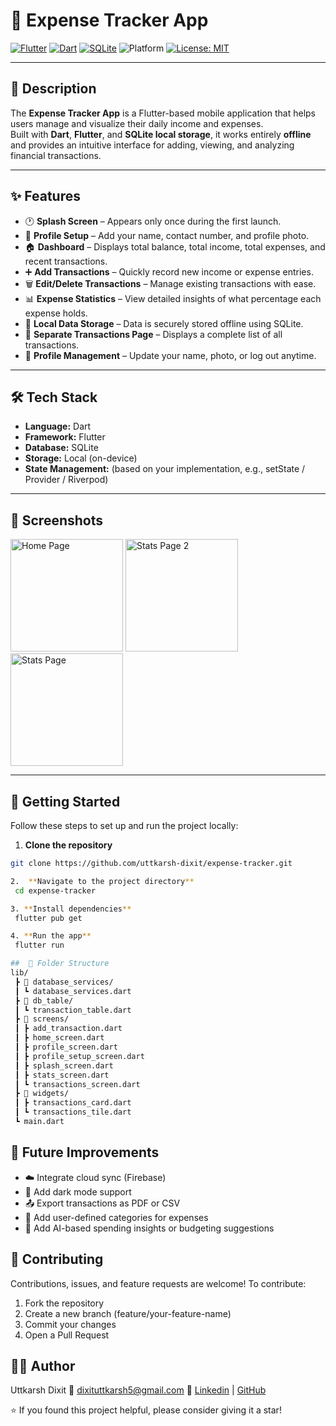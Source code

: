 
# 💸 Expense Tracker App

[![Flutter](https://img.shields.io/badge/Flutter-3.0+-blue?logo=flutter)](https://flutter.dev/)
[![Dart](https://img.shields.io/badge/Dart-2.17+-blue?logo=dart)](https://dart.dev/)
[![SQLite](https://img.shields.io/badge/Database-SQLite-orange?logo=sqlite)](https://www.sqlite.org/)
![Platform](https://img.shields.io/badge/Platform-Android%20%7C%20iOS-lightgrey)
[![License: MIT](https://img.shields.io/badge/License-MIT-green.svg)](LICENSE)

---

## 🧾 Description

The **Expense Tracker App** is a Flutter-based mobile application that helps users manage and visualize their daily income and expenses.  
Built with **Dart**, **Flutter**, and **SQLite local storage**, it works entirely **offline** and provides an intuitive interface for adding, viewing, and analyzing financial transactions.

---

## ✨ Features

- 🕐 **Splash Screen** – Appears only once during the first launch.  
- 👤 **Profile Setup** – Add your name, contact number, and profile photo.  
- 🏠 **Dashboard** – Displays total balance, total income, total expenses, and recent transactions.  
- ➕ **Add Transactions** – Quickly record new income or expense entries.  
- 🗑️ **Edit/Delete Transactions** – Manage existing transactions with ease.  
- 📊 **Expense Statistics** – View detailed insights of what percentage each expense holds.  
- 💾 **Local Data Storage** – Data is securely stored offline using SQLite.  
- 🧮 **Separate Transactions Page** – Displays a complete list of all transactions.  
- 🔄 **Profile Management** – Update your name, photo, or log out anytime.  

---

## 🛠️ Tech Stack

- **Language:** Dart  
- **Framework:** Flutter  
- **Database:** SQLite  
- **Storage:** Local (on-device)  
- **State Management:** (based on your implementation, e.g., setState / Provider / Riverpod)

---

## 📱 Screenshots

<img src="https://github.com/user-attachments/assets/b3181741-c091-4640-946c-4f7e07b26b41" alt="Home Page" width="180">
<img src="https://github.com/user-attachments/assets/09ee9542-7a3a-487a-9332-585d54f104e7" alt="Stats Page 2" width="180">
<img src="https://github.com/user-attachments/assets/3ed2323c-5ad2-458d-a995-320c227d6d8c" alt="Stats Page" width="180">

---

## 🚀 Getting Started

Follow these steps to set up and run the project locally:

1.  **Clone the repository**
   ```bash
   git clone https://github.com/uttkarsh-dixit/expense-tracker.git

2.  **Navigate to the project directory**
	cd expense-tracker

3. **Install dependencies**
	flutter pub get

4. **Run the app**
	flutter run

```

```bash
##  📂 Folder Structure
lib/
 ┣ 📁 database_services/
 ┃ ┗ database_services.dart
 ┣ 📁 db_table/
 ┃ ┗ transaction_table.dart
 ┣ 📁 screens/
 ┃ ┣ add_transaction.dart
 ┃ ┣ home_screen.dart
 ┃ ┣ profile_screen.dart
 ┃ ┣ profile_setup_screen.dart
 ┃ ┣ splash_screen.dart
 ┃ ┣ stats_screen.dart
 ┃ ┗ transactions_screen.dart
 ┣ 📁 widgets/
 ┃ ┣ transactions_card.dart
 ┃ ┗ transactions_tile.dart
 ┗ main.dart

```

## 🔮 Future Improvements
* ☁️ Integrate cloud sync (Firebase)
* 🌙 Add dark mode support
* 📤 Export transactions as PDF or CSV
* 💬 Add user-defined categories for expenses
* 🧠 Add AI-based spending insights or budgeting suggestions



##  🤝 Contributing
Contributions, issues, and feature requests are welcome!
To contribute:
1. Fork the repository
2. Create a new branch (feature/your-feature-name)
3. Commit your changes
4. Open a Pull Request


## 👨‍💻 Author
Uttkarsh Dixit 📧 dixituttkarsh5@gmail.com 🔗 [Linkedin](https://www.linkedin.com/in/uttkarsh-dixit/)  | [GitHub](https://github.com/uttkarsh-dixit)


⭐ If you found this project helpful, please consider giving it a star!
